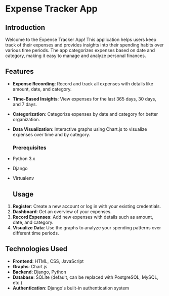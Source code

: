 # Expense Tracker App

## Introduction

Welcome to the Expense Tracker App! This application helps users keep track of their expenses and provides insights into their spending habits over various time periods. The app categorizes expenses based on date and category, making it easy to manage and analyze personal finances.

## Features

- **Expense Recording**: Record and track all expenses with details like amount, date, and category.
- **Time-Based Insights**: View expenses for the last 365 days, 30 days, and 7 days.
- **Categorization**: Categorize expenses by date and category for better organization.
- **Data Visualization**: Interactive graphs using Chart.js to visualize expenses over time and by category.

  ### Prerequisites

- Python 3.x
- Django
- Virtualenv

  ## Usage

1. **Register**: Create a new account or log in with your existing credentials.
2. **Dashboard**: Get an overview of your expenses.
3. **Record Expenses**: Add new expenses with details such as amount, date, and category.
4. **Visualize Data**: Use the graphs to analyze your spending patterns over different time periods.

## Technologies Used

- **Frontend**: HTML, CSS, JavaScript
- **Graphs**: Chart.js
- **Backend**: Django, Python
- **Database**: SQLite (default, can be replaced with PostgreSQL, MySQL, etc.)
- **Authentication**: Django's built-in authentication system

